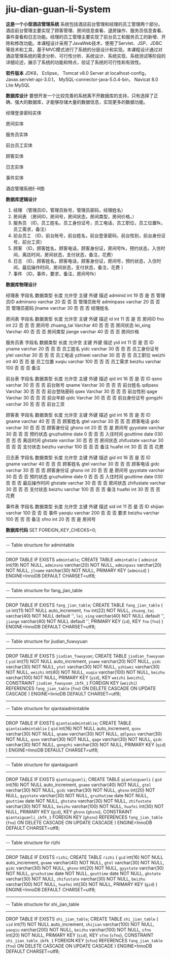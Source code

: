 # jiu-dian-guan-li-System


**这是一个小型酒店管理系统**
系统包括酒店前台管理和经理的员工管理两个部分。酒店前台管理主要实现了顾客管理、房间信息查看、退房操作、服务员信息查看、事件查看和日志功能。经理的员工管理主要实现了前台员工和服务员工的新增、开除和修改功能。本课程设计采用了JavaWeb技术，使用了Servlet、JSP、JDBC等技术和工具，基于MVC模式进行了系统的分层设计和实现。本课程设计通过对酒店管理系统的需求分析、可行性分析、系统设计、系统实现、系统测试等阶段的详细论述，展示了系统的功能和特点，验证了系统的可行性和有效性。

**软件版本**
JDK8，
Eclipse，
Tomcat v8.0 Server at localhost-config，
Javax.servlet-api-3.0.1，
MySQL-connector-java-5.0.4-bin，
Navicat 8.0 Lite MySQL





**数据库设计**
要想开发一个比较完善的系统离不开数据库的支持，只有选择了正确、强大的数据库，才能够存储大量的数据信息，实现更多的数据功能。

 
经理登录密码实体
 
房间实体
 
服务员实体
 
前台员工实体
 
顾客实体
 
日志实体
 
事件实体
 
酒店管理系统E-R图






**数据库逻辑设计**

1)	经理 （管理员ID，管理员账号，管理员密码，经理姓名）
2)	房间表 （房间ID，房间号，房间状态，房间类型，房间价格，）
3)	服务员 （ID，员工姓名，员工身份证号，员工电话，员工职位，员工位置fk，员工需求，备注）
4)	前台员工 （ID，前台账号，前台姓名，前台登录密码，前台性别，前台身份证号，前台工资）
5)	顾客 （ID，顾客姓名，顾客电话，顾客身份证，房间号fk，预约状态，入住时间，离店时间，房间状态，支付状态，备注，花费）
6)	日志 （ID，顾客姓名，顾客电话，顾客身份证，房间号，预约状态，入住时间，最后操作时间，房间状态，支付状态，备注，花费 ）
7)	事件 （ID，事件，要求，备注，房间号fk）






**数据库物理设计**


经理表
字段名	数据类型	长度	允许空	主键	外键	描述
adminid	int	19	否	是	否	管理员ID
adminsno	varchar	20	否	否	否	管理员账号
adminpass	varchar	20	否	否	否	管理员密码
jlname	varchar	30	否	否	否	经理姓名
 


房间表
字段名	数据类型	长度	允许空	主键	外键	描述
id	int	11	否	是	否	房间ID
fno	int	22	否	否	否	房间号
zhuang_tai 	Varchar	40	否	否	否	房间状态
lei_xing	Varchar	40	否	否	否	房间类型
jiange	varchar	40	否	否	否	房间价格
 
服务员表
字段名	数据类型	长度	允许空	主键	外键	描述
yid	int	11	否	是	否	ID
yname	varchar	20	否	否	否	员工姓名
yidc	varchar	30	否	否	否	员工身份证号
ytel	varchar	30	否	否	否	员工电话
yzhiwei	varchar	30	否	否	否	员工职位
weizhi	int	40	否	否	是	员工位置
xuqiu	varchar	100	否	否	否	员工需求
beizhu	varchar	100	否	否	否	备注

 
 
前台表
字段名	数据类型	长度	允许空	主键	外键	描述
qid	int	16	否	是	否	ID
qsno	varchar	30	否	否	否	前台账号
qname	Varchar	30	否	否	否	前台姓名
qdlpass	Varchar	30	否	否	否	前台登陆密码
qsex	Varchar	30	否	否	否	前台性别
qage	Varchar	30	否	否	否	前台年龄
qidc	Varchar	30	否	否	否	前台身份证号
gongzhi	varchar	30	否	否	否	前台工资
 

顾客表
字段名	数据类型	长度	允许空	主键	外键	描述
gid	int	16	否	是	否	ID
gname	varchar	40	否	否	否	顾客姓名
gtel	varchar	30	否	否	否	顾客电话
gidc	varchar	30	否	否	否	顾客身份证
ghsno	int	20	否	否	是	房间号
gyystate	varchar	30	否	否	否	预约状态
gruzhutime	date	0	否	否	否	入住时间
gouttime	date	030	否	否	否	离店时间
ghstate	varchar	30	否	否	否	房间状态
zhifustate	varchar	30	否	否	否	支付状态
beizhu	varchar	100	否	否	否	备注
huafei	int	30	否	否	否	花费
 
 
日志表
字段名	数据类型	长度	允许空	主键	外键	描述
gid	int	16	否	是	否	ID
gname	varchar	40	否	否	否	顾客姓名
gtel	varchar	30	否	否	否	顾客电话
gidc	varchar	30	否	否	否	顾客身份证
ghsno	int	20	否	否	是	房间号
gyystate	varchar	30	否	否	否	预约状态
gruzhutime	date	0	否	否	否	入住时间
gouttime	date	030	否	否	否	最后操作时间
ghstate	varchar	30	否	否	否	房间状态
zhifustate	varchar	30	否	否	否	支付状态
beizhu	varchar	100	否	否	否	备注
huafei	int	30	否	否	否	花费

 


事件表
字段名	数据类型	长度	允许空	主键	外键	描述
sid	int	11	否	是	否	ID
shijian	varchar	100	否	否	否	事件
yaoqiu	varchar	200	否	否	否	要求
beizhu	varchar	100	否	否	否	备注
sfno	int	20	否	否	是	房间号
 
 

**数据库代码**
SET FOREIGN_KEY_CHECKS=0;
-- ----------------------------
-- Table structure for admintable
-- ----------------------------
DROP TABLE IF EXISTS `admintable`;
CREATE TABLE `admintable` (
  `adminid` int(19) NOT NULL,
  `adminsno` varchar(20) NOT NULL,
  `adminpass` varchar(20) NOT NULL,
  `jlname` varchar(30) NOT NULL,
  PRIMARY KEY  (`adminid`)
) ENGINE=InnoDB DEFAULT CHARSET=utf8;

-- ----------------------------
-- Table structure for fang_jian_table
-- ----------------------------
DROP TABLE IF EXISTS `fang_jian_table`;
CREATE TABLE `fang_jian_table` (
  `id` int(11) NOT NULL auto_increment,
  `fno` int(22) NOT NULL,
  `zhuang_tai` varchar(40) NOT NULL default '',
  `lei_xing` varchar(40) NOT NULL default '',
  `jiange` varchar(40) NOT NULL default '',
  PRIMARY KEY  (`id`),
  KEY `fno` (`fno`)
) ENGINE=InnoDB DEFAULT CHARSET=utf8;

-- ----------------------------
-- Table structure for jiudian_fuwuyuan
-- ----------------------------
DROP TABLE IF EXISTS `jiudian_fuwuyuan`;
CREATE TABLE `jiudian_fuwuyuan` (
  `yid` int(11) NOT NULL auto_increment,
  `yname` varchar(20) NOT NULL,
  `yidc` varchar(30) NOT NULL,
  `ytel` varchar(30) NOT NULL,
  `yzhiwei` varchar(30) NOT NULL,
  `weizhi` int(40) NOT NULL,
  `xuqiu` varchar(100) NOT NULL,
  `beizhu` varchar(100) NOT NULL,
  PRIMARY KEY  (`yid`),
  KEY `weizhi` (`weizhi`),
  CONSTRAINT `jiudian_fuwuyuan_ibfk_1` FOREIGN KEY (`weizhi`) REFERENCES `fang_jian_table` (`fno`) ON DELETE CASCADE ON UPDATE CASCADE
) ENGINE=InnoDB DEFAULT CHARSET=utf8;

-- ----------------------------
-- Table structure for qiantaiadmintablie
-- ----------------------------
DROP TABLE IF EXISTS `qiantaiadmintablie`;
CREATE TABLE `qiantaiadmintablie` (
  `qid` int(16) NOT NULL auto_increment,
  `qsno` varchar(30) NOT NULL,
  `qname` varchar(30) NOT NULL,
  `qdlpass` varchar(30) NOT NULL,
  `qsex` varchar(30) NOT NULL,
  `qage` varchar(30) NOT NULL,
  `qidc` varchar(30) NOT NULL,
  `gongzhi` varchar(30) NOT NULL,
  PRIMARY KEY  (`qid`)
) ENGINE=InnoDB DEFAULT CHARSET=utf8;

-- ----------------------------
-- Table structure for qiantaiguanli
-- ----------------------------
DROP TABLE IF EXISTS `qiantaiguanli`;
CREATE TABLE `qiantaiguanli` (
  `gid` int(16) NOT NULL auto_increment,
  `gname` varchar(40) NOT NULL,
  `gtel` varchar(30) NOT NULL,
  `gidc` varchar(30) NOT NULL,
  `ghsno` int(20) NOT NULL,
  `gyystate` varchar(30) NOT NULL,
  `gruzhutime` date NOT NULL,
  `gouttime` date NOT NULL,
  `ghstate` varchar(30) NOT NULL,
  `zhifustate` varchar(30) NOT NULL,
  `beizhu` varchar(100) NOT NULL,
  `huafei` int(30) NOT NULL,
  PRIMARY KEY  (`gid`),
  KEY `ghsno` (`ghsno`),
  CONSTRAINT `qiantaiguanli_ibfk_1` FOREIGN KEY (`ghsno`) REFERENCES `fang_jian_table` (`fno`) ON DELETE CASCADE ON UPDATE CASCADE
) ENGINE=InnoDB DEFAULT CHARSET=utf8;

-- ----------------------------
-- Table structure for rizhi
-- ----------------------------
DROP TABLE IF EXISTS `rizhi`;
CREATE TABLE `rizhi` (
  `gid` int(16) NOT NULL auto_increment,
  `gname` varchar(40) NOT NULL,
  `gtel` varchar(30) NOT NULL,
  `gidc` varchar(30) NOT NULL,
  `ghsno` int(20) NOT NULL,
  `gyystate` varchar(30) NOT NULL,
  `gruzhutime` date NOT NULL,
  `gouttime` date NOT NULL,
  `ghstate` varchar(30) NOT NULL,
  `zhifustate` varchar(30) NOT NULL,
  `beizhu` varchar(100) NOT NULL,
  `huafei` int(30) NOT NULL,
  PRIMARY KEY  (`gid`)
) ENGINE=InnoDB DEFAULT CHARSET=utf8;

-- ----------------------------
-- Table structure for shi_jian_table
-- ----------------------------
DROP TABLE IF EXISTS `shi_jian_table`;
CREATE TABLE `shi_jian_table` (
  `sid` int(11) NOT NULL auto_increment,
  `shijian` varchar(100) NOT NULL,
  `yaoqiu` varchar(200) NOT NULL,
  `beizhu` varchar(100) NOT NULL,
  `sfno` int(20) NOT NULL,
  PRIMARY KEY  (`sid`),
  KEY `sfno` (`sfno`),
  CONSTRAINT `shi_jian_table_ibfk_1` FOREIGN KEY (`sfno`) REFERENCES `fang_jian_table` (`fno`) ON DELETE CASCADE ON UPDATE CASCADE
) ENGINE=InnoDB DEFAULT CHARSET=utf8;








 
